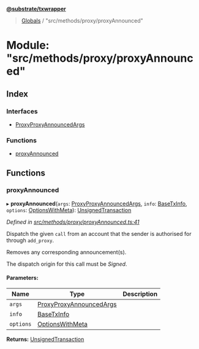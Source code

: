 **[@substrate/txwrapper](../README.md)**

> [Globals](../globals.md) / "src/methods/proxy/proxyAnnounced"

# Module: "src/methods/proxy/proxyAnnounced"

## Index

### Interfaces

* [ProxyProxyAnnouncedArgs](../interfaces/_src_methods_proxy_proxyannounced_.proxyproxyannouncedargs.md)

### Functions

* [proxyAnnounced](_src_methods_proxy_proxyannounced_.md#proxyannounced)

## Functions

### proxyAnnounced

▸ **proxyAnnounced**(`args`: [ProxyProxyAnnouncedArgs](../interfaces/_src_methods_proxy_proxyannounced_.proxyproxyannouncedargs.md), `info`: [BaseTxInfo](../interfaces/_src_util_types_.basetxinfo.md), `options`: [OptionsWithMeta](../interfaces/_src_util_types_.optionswithmeta.md)): [UnsignedTransaction](../interfaces/_src_util_types_.unsignedtransaction.md)

*Defined in [src/methods/proxy/proxyAnnounced.ts:41](https://github.com/paritytech/txwrapper/blob/f8d9b6f/src/methods/proxy/proxyAnnounced.ts#L41)*

Dispatch the given `call` from an account that the sender is authorised for through
`add_proxy`.

Removes any corresponding announcement(s).

The dispatch origin for this call must be _Signed_.

#### Parameters:

Name | Type | Description |
------ | ------ | ------ |
`args` | [ProxyProxyAnnouncedArgs](../interfaces/_src_methods_proxy_proxyannounced_.proxyproxyannouncedargs.md) |  |
`info` | [BaseTxInfo](../interfaces/_src_util_types_.basetxinfo.md) |  |
`options` | [OptionsWithMeta](../interfaces/_src_util_types_.optionswithmeta.md) |   |

**Returns:** [UnsignedTransaction](../interfaces/_src_util_types_.unsignedtransaction.md)
